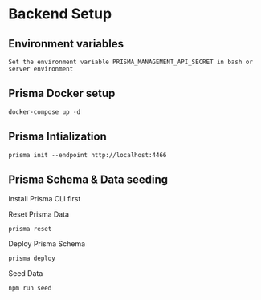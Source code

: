 # Backend Setup

## Environment variables

```
Set the environment variable PRISMA_MANAGEMENT_API_SECRET in bash or server environment
```

## Prisma Docker setup

```
docker-compose up -d
```

## Prisma Intialization

```
prisma init --endpoint http://localhost:4466
```

## Prisma Schema & Data seeding

Install Prisma CLI first

Reset Prisma Data

```
prisma reset
```

Deploy Prisma Schema

```
prisma deploy
```

Seed Data

```
npm run seed
```
